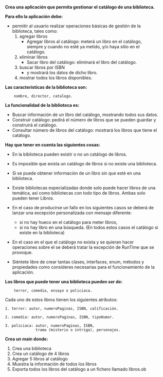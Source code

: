 **Crea una aplicación que permita gestionar el catálogo de una biblioteca.**

**Para ello la aplicación debe:**
- permitir al usuario realizar operaciones básicas de gestión de la biblioteca, tales como:
    1. agregar libros
        - Agregar libros al catálogo: meterá un libro en el catálogo,
          siempre y cuando no esté ya metido,
          y/o haya sitio en el catálogo.
    2. eliminar libros
        - Sacar libro del catálogo: eliminará el libro del catálogo.
    3. buscar libros por ISBN
        - y mostrará los datos de dicho libro.
    4. mostrar todos los libros disponibles.

**Las características de la biblioteca son:**

        nombre, director, catalogo.

**La funcionalidad de la biblioteca es:**
- Buscar información de un libro del catálogo, mostrando todos sus datos.
- Construir catálogo: pedirá el número de libros que se pueden guardar y construirá el catálogo.
- Consultar número de libros del catálogo: mostrará los libros que tiene el catálogo.

**Hay que tener en cuenta las siguientes cosas:**
- En la biblioteca pueden existir o no un catálogo de libros.
- Es imposible que exista un catálogo de libros si no existe una biblioteca.
- Si se puede obtener información de un libro sin que esté en una biblioteca.
- Existe bibliotecas especializadas donde solo puede hacer libros de una temática, así como
bibliotecas con todo tipo de libros. Ambas solo pueden tener Libros.


- En el caso de producirse un fallo en los siguientes casos se deberá de lanzar una excepción
personalizada con mensaje diferente:
  - si no hay hueco en el catálogo para meter libros,
  - si no hay libro en una búsqueda.
  (En todos estos casos el catálogo si existe en la biblioteca)


- En el caso en el que el catálogo no exista y se quieran hacer operaciones sobre el se deberá tratar
la excepción de RunTime que se provoque.


- Siéntete libre de crear tantas clases, interfaces, enum, métodos y propiedades como consideres
necesarias para el funcionamiento de la aplicación.

**Los libros que puede tener una biblioteca pueden ser de:**

        terror, comedia, ensayo o policiaca.

Cada uno de estos libros tienen los siguientes atributos:

    1. terror: autor, numeroPaginas, ISBN, calificación.

    2. comedia: autor, numeroPaginas, ISBN, tipoHumor.

    3. policiaca: autor, numeroPaginas, ISBN, 
                  trama (misterio o intriga), personajes.

**Crea un main donde:**
1. Crea una biblioteca
2. Crea un catálogo de 4 libros
3. Agregar 5 libros al catálogo
4. Muestra la información de todos los libros
5. Exporta todos los libros del catálogo a un fichero llamado libros.ob